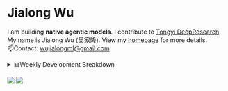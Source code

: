 #  Jialong Wu

I am building **native agentic models**. I contribute to [Tongyi DeepResearch](https://github.com/Alibaba-NLP/DeepResearch).<br>
My name is Jialong Wu (吴家隆). View my [homepage](https://callanwu.github.io/) for more details. <br>
📫Contact: wujialongml@gmail.com


<details><summary>📊Weekly Development Breakdown</summary>

<!--START_SECTION:waka-->

```txt
From: 11 October 2025 - To: 18 October 2025

Total Time: 2 hrs 27 mins

Python     1 hr 12 mins    ████████████▒░░░░░░░░░░░░   49.30 %
JSON       41 mins         ███████░░░░░░░░░░░░░░░░░░   28.16 %
HTML       20 mins         ███▒░░░░░░░░░░░░░░░░░░░░░   13.71 %
Markdown   11 mins         ██░░░░░░░░░░░░░░░░░░░░░░░   08.12 %
YAML       0 secs          ▒░░░░░░░░░░░░░░░░░░░░░░░░   00.67 %
```

<!--END_SECTION:waka-->

[![wakatime](https://wakatime.com/badge/user/c6720b29-9431-4a60-bc9d-e1fb2b6bd65f.svg)](https://wakatime.com/@c6720b29-9431-4a60-bc9d-e1fb2b6bd65f)
</details>

[![](https://img.shields.io/badge/Google%20Scholar-4385FE.svg?&color=d6d6d6&style=flat-square&logo=google-scholar)](https://scholar.google.com/citations?user=6eg2m4YAAAAJ)
![](https://komarev.com/ghpvc/?username=callanwu)
